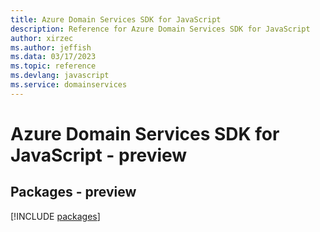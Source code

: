```yaml
---
title: Azure Domain Services SDK for JavaScript
description: Reference for Azure Domain Services SDK for JavaScript
author: xirzec
ms.author: jeffish
ms.data: 03/17/2023
ms.topic: reference
ms.devlang: javascript
ms.service: domainservices
---
```

# Azure Domain Services SDK for JavaScript - preview
## Packages - preview
[!INCLUDE [packages](domain-services-index.md)]